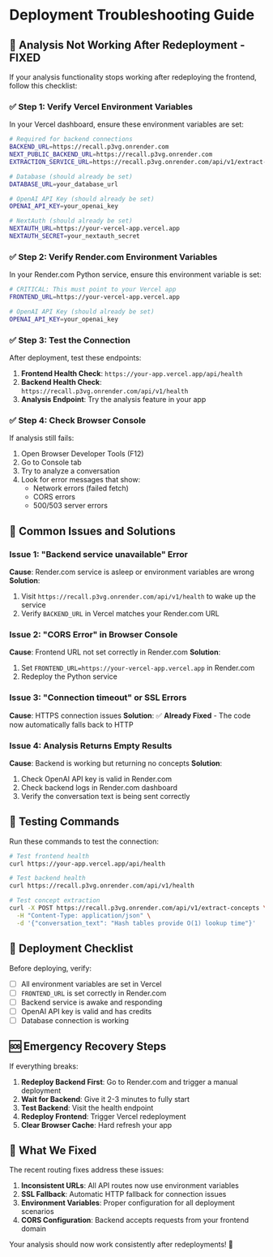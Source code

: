 # Deployment Troubleshooting Guide

## 🚨 **Analysis Not Working After Redeployment - FIXED**

If your analysis functionality stops working after redeploying the frontend, follow this checklist:

### ✅ **Step 1: Verify Vercel Environment Variables**

In your Vercel dashboard, ensure these environment variables are set:

```bash
# Required for backend connections
BACKEND_URL=https://recall.p3vg.onrender.com
NEXT_PUBLIC_BACKEND_URL=https://recall.p3vg.onrender.com
EXTRACTION_SERVICE_URL=https://recall.p3vg.onrender.com/api/v1/extract-concepts

# Database (should already be set)
DATABASE_URL=your_database_url

# OpenAI API Key (should already be set)
OPENAI_API_KEY=your_openai_key

# NextAuth (should already be set)
NEXTAUTH_URL=https://your-vercel-app.vercel.app
NEXTAUTH_SECRET=your_nextauth_secret
```

### ✅ **Step 2: Verify Render.com Environment Variables**

In your Render.com Python service, ensure this environment variable is set:

```bash
# CRITICAL: This must point to your Vercel app
FRONTEND_URL=https://your-vercel-app.vercel.app

# OpenAI API Key (should already be set)
OPENAI_API_KEY=your_openai_key
```

### ✅ **Step 3: Test the Connection**

After deployment, test these endpoints:

1. **Frontend Health Check**: `https://your-app.vercel.app/api/health`
2. **Backend Health Check**: `https://recall.p3vg.onrender.com/api/v1/health`
3. **Analysis Endpoint**: Try the analysis feature in your app

### ✅ **Step 4: Check Browser Console**

If analysis still fails:
1. Open Browser Developer Tools (F12)
2. Go to Console tab
3. Try to analyze a conversation
4. Look for error messages that show:
   - Network errors (failed fetch)
   - CORS errors
   - 500/503 server errors

## 🔧 **Common Issues and Solutions**

### **Issue 1: "Backend service unavailable" Error**
**Cause**: Render.com service is asleep or environment variables are wrong
**Solution**: 
1. Visit `https://recall.p3vg.onrender.com/api/v1/health` to wake up the service
2. Verify `BACKEND_URL` in Vercel matches your Render.com URL

### **Issue 2: "CORS Error" in Browser Console**
**Cause**: Frontend URL not set correctly in Render.com
**Solution**: 
1. Set `FRONTEND_URL=https://your-vercel-app.vercel.app` in Render.com
2. Redeploy the Python service

### **Issue 3: "Connection timeout" or SSL Errors**
**Cause**: HTTPS connection issues
**Solution**: ✅ **Already Fixed** - The code now automatically falls back to HTTP

### **Issue 4: Analysis Returns Empty Results**
**Cause**: Backend is working but returning no concepts
**Solution**: 
1. Check OpenAI API key is valid in Render.com
2. Check backend logs in Render.com dashboard
3. Verify the conversation text is being sent correctly

## 🧪 **Testing Commands**

Run these commands to test the connection:

```bash
# Test frontend health
curl https://your-app.vercel.app/api/health

# Test backend health
curl https://recall.p3vg.onrender.com/api/v1/health

# Test concept extraction
curl -X POST https://recall.p3vg.onrender.com/api/v1/extract-concepts \
  -H "Content-Type: application/json" \
  -d '{"conversation_text": "Hash tables provide O(1) lookup time"}'
```

## 📝 **Deployment Checklist**

Before deploying, verify:

- [ ] All environment variables are set in Vercel
- [ ] `FRONTEND_URL` is set correctly in Render.com
- [ ] Backend service is awake and responding
- [ ] OpenAI API key is valid and has credits
- [ ] Database connection is working

## 🆘 **Emergency Recovery Steps**

If everything breaks:

1. **Redeploy Backend First**: Go to Render.com and trigger a manual deployment
2. **Wait for Backend**: Give it 2-3 minutes to fully start
3. **Test Backend**: Visit the health endpoint
4. **Redeploy Frontend**: Trigger Vercel redeployment
5. **Clear Browser Cache**: Hard refresh your app

## 🎯 **What We Fixed**

The recent routing fixes address these issues:

1. **Inconsistent URLs**: All API routes now use environment variables
2. **SSL Fallback**: Automatic HTTP fallback for connection issues
3. **Environment Variables**: Proper configuration for all deployment scenarios
4. **CORS Configuration**: Backend accepts requests from your frontend domain

Your analysis should now work consistently after redeployments! 🚀 